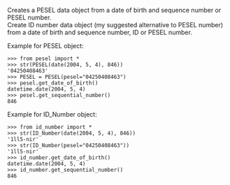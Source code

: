 Creates a PESEL data object from a date of birth and sequence number or PESEL number.<br>
Create ID number data object (my suggested alternative to PESEL number) from a date of birth and sequence number, ID or PESEL number.<br>

Example for PESEL object:
```
>>> from pesel import *
>>> str(PESEL(date(2004, 5, 4), 846))
'04250408463'
>>> PESEL = PESEL(pesel="04250408463")
>>> pesel.get_date_of_birth()
datetime.date(2004, 5, 4)
>>> pesel.get_sequential_number()
846
```

Example for ID_Number object:
```
>>> from id_number import *
>>> str(ID_Number(date(2004, 5, 4), 846))
'1ll5-nir'
>>> str(ID_Number(pesel="04250408463"))
'1ll5-nir'
>>> id_number.get_date_of_birth()
datetime.date(2004, 5, 4)
>>> id_number.get_sequential_number()
846
```